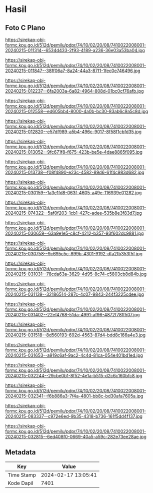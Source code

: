 # Hasil

## Foto C Plano

https://sirekap-obj-formc.kpu.go.id/512d/pemilu/pdpr/74/10/02/20/08/7410022008001-20240215-011314--6534d433-2f93-4189-a236-36e03a53ba04.jpg

https://sirekap-obj-formc.kpu.go.id/512d/pemilu/pdpr/74/10/02/20/08/7410022008001-20240215-011847--38ff06a7-8a24-44a3-87f1-1fec0e746496.jpg

https://sirekap-obj-formc.kpu.go.id/512d/pemilu/pdpr/74/10/02/20/08/7410022008001-20240215-012237--6fa2003a-6a82-4964-808d-01bc0cf76afb.jpg

https://sirekap-obj-formc.kpu.go.id/512d/pemilu/pdpr/74/10/02/20/08/7410022008001-20240215-012558--ed605bb4-8000-4a0b-bc30-83ab6c9a5c8d.jpg

https://sirekap-obj-formc.kpu.go.id/512d/pemilu/pdpr/74/10/02/20/08/7410022008001-20240215-012820--e57df989-a5b4-496c-9017-8f58f1cbfd35.jpg

https://sirekap-obj-formc.kpu.go.id/512d/pemilu/pdpr/74/10/02/20/08/7410022008001-20240215-013052--9fc671f8-f675-423b-be5e-4dae8865f095.jpg

https://sirekap-obj-formc.kpu.go.id/512d/pemilu/pdpr/74/10/02/20/08/7410022008001-20240215-013738--f08f4890-e23c-4582-89d6-61f4c983d682.jpg

https://sirekap-obj-formc.kpu.go.id/512d/pemilu/pdpr/74/10/02/20/08/7410022008001-20240215-030159--1a3e1fd8-063f-4605-a49e-116939e01282.jpg

https://sirekap-obj-formc.kpu.go.id/512d/pemilu/pdpr/74/10/02/20/08/7410022008001-20240215-074322--5af0f203-1cb1-427c-adee-535b8e3f83d7.jpg

https://sirekap-obj-formc.kpu.go.id/512d/pemilu/pdpr/74/10/02/20/08/7410022008001-20240215-030659--63a9e1e5-c8cf-4212-b357-93f602dc9881.jpg

https://sirekap-obj-formc.kpu.go.id/512d/pemilu/pdpr/74/10/02/20/08/7410022008001-20240215-030758--9c695c5c-899b-4301-9192-dfa2fb353f5f.jpg

https://sirekap-obj-formc.kpu.go.id/512d/pemilu/pdpr/74/10/02/20/08/7410022008001-20240215-031031--78cda63a-3629-4d95-8c74-c5803cb8d84b.jpg

https://sirekap-obj-formc.kpu.go.id/512d/pemilu/pdpr/74/10/02/20/08/7410022008001-20240215-031139--32186514-287c-4c07-9843-244f3225cdee.jpg

https://sirekap-obj-formc.kpu.go.id/512d/pemilu/pdpr/74/10/02/20/08/7410022008001-20240215-031402--22ef4768-51da-4991-af96-4872f78ff507.jpg

https://sirekap-obj-formc.kpu.go.id/512d/pemilu/pdpr/74/10/02/20/08/7410022008001-20240215-031518--8d560193-692d-4563-87d4-bdd8c166a4e3.jpg

https://sirekap-obj-formc.kpu.go.id/512d/pemilu/pdpr/74/10/02/20/08/7410022008001-20240215-031653--a919c6af-9ac2-4c4d-81ca-054e401bd1ed.jpg

https://sirekap-obj-formc.kpu.go.id/512d/pemilu/pdpr/74/10/02/20/08/7410022008001-20240215-032244--29cbe0b1-8f52-4e1a-b515-d2c6c160bfc8.jpg

https://sirekap-obj-formc.kpu.go.id/512d/pemilu/pdpr/74/10/02/20/08/7410022008001-20240215-032341--f6b886a3-7f4a-4801-bb8c-bd30afa7605a.jpg

https://sirekap-obj-formc.kpu.go.id/512d/pemilu/pdpr/74/10/02/20/08/7410022008001-20240215-083337--c972e6ed-9b35-4318-b736-161f5dd4f137.jpg

https://sirekap-obj-formc.kpu.go.id/512d/pemilu/pdpr/74/10/02/20/08/7410022008001-20240215-032815--6ed408f0-0669-40a5-a59c-282e73ee28ae.jpg


## Metadata

| Key        | Value               |
| ---------- | ------------------- |
| Time Stamp | 2024-02-17 13:05:41 |
| Kode Dapil | 7401                |



